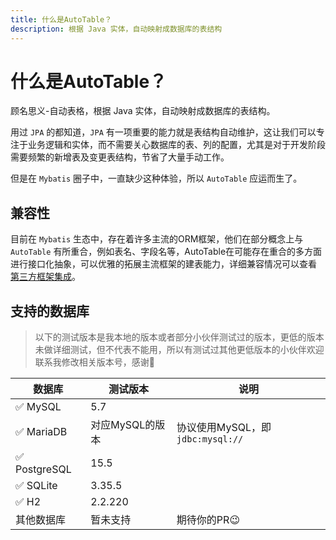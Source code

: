 ```yaml
---
title: 什么是AutoTable？
description: 根据 Java 实体，自动映射成数据库的表结构
---
```


# 什么是AutoTable？

顾名思义-自动表格，根据 Java 实体，自动映射成数据库的表结构。

用过 `JPA` 的都知道，`JPA` 有一项重要的能力就是表结构自动维护，这让我们可以专注于业务逻辑和实体，而不需要关心数据库的表、列的配置，尤其是对于开发阶段需要频繁的新增表及变更表结构，节省了大量手动工作。

但是在 `Mybatis` 圈子中，一直缺少这种体验，所以 `AutoTable` 应运而生了。

## 兼容性

目前在 `Mybatis` 生态中，存在着许多主流的ORM框架，他们在部分概念上与 `AutoTable`
有所重合，例如表名、字段名等，AutoTable在可能存在重合的多方面进行接口化抽象，可以优雅的拓展主流框架的建表能力，详细兼容情况可以查看 [第三方框架集成](/第三方框架集成/index.md)。

<!-- @include: @/common/ORM框架支持表格.md-->

## 支持的数据库

> 以下的测试版本是我本地的版本或者部分小伙伴测试过的版本，更低的版本未做详细测试，但不代表不能用，所以有测试过其他更低版本的小伙伴欢迎联系我修改相关版本号，感谢🫡

| 数据库          | 测试版本       | 说明                         |
|--------------|------------|----------------------------|
| ✅ MySQL      | 5.7        |                            |
| ✅ MariaDB    | 对应MySQL的版本 | 协议使用MySQL，即`jdbc:mysql://` |
| ✅ PostgreSQL | 15.5       |                            |
| ✅ SQLite     | 3.35.5     |                            |
| ✅ H2         | 2.2.220    |                            |
| 其他数据库        | 暂未支持       | 期待你的PR😉                   |

